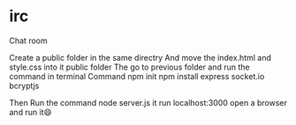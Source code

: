 # irc
Chat room

Create a public folder in the same directry 
And move the index.html and style.css into it public folder
The go to previous folder and run the command in terminal
Command
    npm init
    npm install express socket.io bcryptjs

Then Run the command 
            node server.js
          it run localhost:3000 open a browser and run it😄
